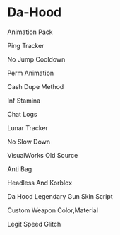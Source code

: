 # Da-Hood
Animation Pack

Ping Tracker

No Jump Cooldown

Perm Animation

Cash Dupe Method

Inf Stamina

Chat Logs

Lunar Tracker

No Slow Down

VisualWorks Old Source

Anti Bag

Headless And Korblox

Da Hood Legendary Gun Skin Script

Custom Weapon Color,Material

Legit Speed Glitch